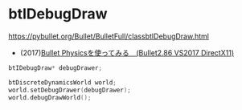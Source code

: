 # btIDebugDraw

<https://pybullet.org/Bullet/BulletFull/classbtIDebugDraw.html>

* (2017)[Bullet Physicsを使ってみる　(Bullet2.86 VS2017 DirectX11)](https://zerogram.info/blog/?p=2142)

```c++
btIDebugDraw* debugDrawer;

btDiscreteDynamicsWorld world;
world.setDebugDrawer(debugDrawer);
world.debugDrawWorld();
```

